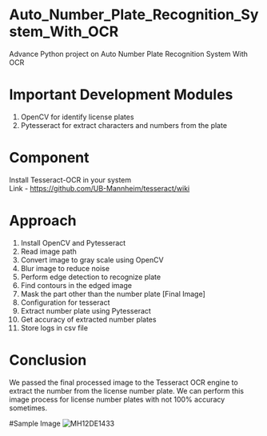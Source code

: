# Auto_Number_Plate_Recognition_System_With_OCR
Advance Python project on Auto Number Plate Recognition System With OCR

# Important Development Modules
1. OpenCV for identify license plates
2. Pytesseract for extract characters and numbers from the plate

# Component
Install Tesseract-OCR in your system<br />
Link - https://github.com/UB-Mannheim/tesseract/wiki

# Approach

1. Install OpenCV and Pytesseract
2. Read image path
3. Convert image to gray scale using OpenCV
4. Blur image to reduce noise 
5. Perform edge detection to recognize plate
6. Find contours in the edged image
7. Mask the part other than the number plate [Final Image]
8. Configuration for tesseract
9. Extract number plate using Pytesseract
10. Get accuracy of extracted number plates
11. Store logs in csv file

# Conclusion
We passed the final processed image to the Tesseract OCR engine to extract the number from the license number plate. We can perform this image process for license number plates with not 100% accuracy sometimes.

#Sample Image
![MH12DE1433](https://user-images.githubusercontent.com/57013059/233926525-d5423591-a9a5-4b34-bc05-9b8aa2b38cfa.jpg)
